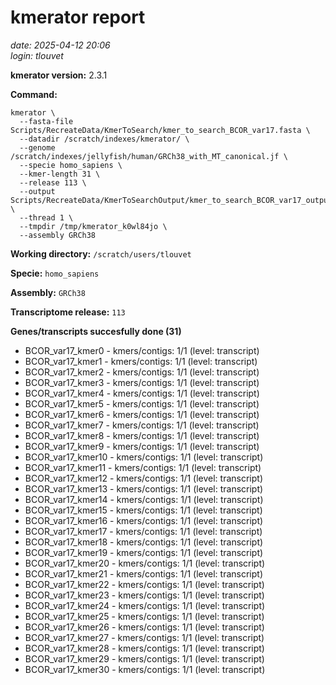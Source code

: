# kmerator report
*date: 2025-04-12 20:06*  
*login: tlouvet*

**kmerator version:** 2.3.1

**Command:**

```
kmerator \
  --fasta-file Scripts/RecreateData/KmerToSearch/kmer_to_search_BCOR_var17.fasta \
  --datadir /scratch/indexes/kmerator/ \
  --genome /scratch/indexes/jellyfish/human/GRCh38_with_MT_canonical.jf \
  --specie homo_sapiens \
  --kmer-length 31 \
  --release 113 \
  --output Scripts/RecreateData/KmerToSearchOutput/kmer_to_search_BCOR_var17_output \
  --thread 1 \
  --tmpdir /tmp/kmerator_k0wl84jo \
  --assembly GRCh38
```

**Working directory:** `/scratch/users/tlouvet`

**Specie:** `homo_sapiens`

**Assembly:** `GRCh38`

**Transcriptome release:** `113`

**Genes/transcripts succesfully done (31)**

- BCOR_var17_kmer0 - kmers/contigs: 1/1 (level: transcript)
- BCOR_var17_kmer1 - kmers/contigs: 1/1 (level: transcript)
- BCOR_var17_kmer2 - kmers/contigs: 1/1 (level: transcript)
- BCOR_var17_kmer3 - kmers/contigs: 1/1 (level: transcript)
- BCOR_var17_kmer4 - kmers/contigs: 1/1 (level: transcript)
- BCOR_var17_kmer5 - kmers/contigs: 1/1 (level: transcript)
- BCOR_var17_kmer6 - kmers/contigs: 1/1 (level: transcript)
- BCOR_var17_kmer7 - kmers/contigs: 1/1 (level: transcript)
- BCOR_var17_kmer8 - kmers/contigs: 1/1 (level: transcript)
- BCOR_var17_kmer9 - kmers/contigs: 1/1 (level: transcript)
- BCOR_var17_kmer10 - kmers/contigs: 1/1 (level: transcript)
- BCOR_var17_kmer11 - kmers/contigs: 1/1 (level: transcript)
- BCOR_var17_kmer12 - kmers/contigs: 1/1 (level: transcript)
- BCOR_var17_kmer13 - kmers/contigs: 1/1 (level: transcript)
- BCOR_var17_kmer14 - kmers/contigs: 1/1 (level: transcript)
- BCOR_var17_kmer15 - kmers/contigs: 1/1 (level: transcript)
- BCOR_var17_kmer16 - kmers/contigs: 1/1 (level: transcript)
- BCOR_var17_kmer17 - kmers/contigs: 1/1 (level: transcript)
- BCOR_var17_kmer18 - kmers/contigs: 1/1 (level: transcript)
- BCOR_var17_kmer19 - kmers/contigs: 1/1 (level: transcript)
- BCOR_var17_kmer20 - kmers/contigs: 1/1 (level: transcript)
- BCOR_var17_kmer21 - kmers/contigs: 1/1 (level: transcript)
- BCOR_var17_kmer22 - kmers/contigs: 1/1 (level: transcript)
- BCOR_var17_kmer23 - kmers/contigs: 1/1 (level: transcript)
- BCOR_var17_kmer24 - kmers/contigs: 1/1 (level: transcript)
- BCOR_var17_kmer25 - kmers/contigs: 1/1 (level: transcript)
- BCOR_var17_kmer26 - kmers/contigs: 1/1 (level: transcript)
- BCOR_var17_kmer27 - kmers/contigs: 1/1 (level: transcript)
- BCOR_var17_kmer28 - kmers/contigs: 1/1 (level: transcript)
- BCOR_var17_kmer29 - kmers/contigs: 1/1 (level: transcript)
- BCOR_var17_kmer30 - kmers/contigs: 1/1 (level: transcript)
